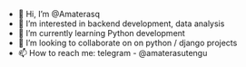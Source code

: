 - 👋 Hi, I’m @Amaterasq
- 👀 I’m interested in backend development, data analysis
- 🌱 I’m currently learning Python development
- 💞️ I’m looking to collaborate on on python / django projects
- 📫 How to reach me: telegram - @amaterasutengu

<!---
Amaterasq/Amaterasq is a ✨ special ✨ repository because its `README.md` (this file) appears on your GitHub profile.
You can click the Preview link to take a look at your changes.
--->
